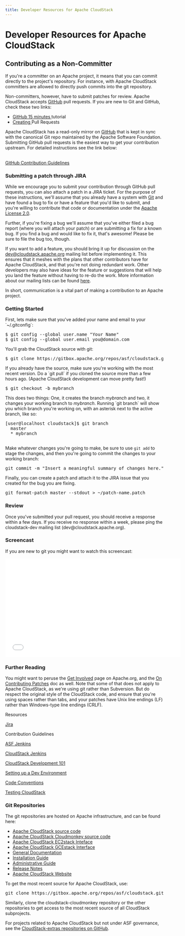 ```yaml
---
title: Developer Resources for Apache CloudStack
---
```


<div class="row">

<div class="col-lg-12">

<div class="page-header">

<h1 id="indicators">Developer Resources for Apache CloudStack</h1>

</div>

</div>

</div>

<div class="row">

<div class="col-lg-8">

<h2>Contributing as a Non-Committer</h2>

<p>If you're a committer on an Apache project, it means that you can commit directly to the project's repository. For instance, with Apache CloudStack committers are allowed to directly push commits into the git repository.</p>

<p>Non-committers, however, have to submit patches for review. Apache CloudStack accepts <a href="https://github.com" target="_blank">GitHub</a> pull requests. If you are new to Git and GitHub, check these two links:</p>
<p>
<ul>
  <li><a href="https://try.github.io/levels/1/challenges/1" target="_blank">GitHub 15 minutes </a>tutorial</li>
  <li><a href="https://help.github.com/articles/creating-a-pull-request/" target="_blank">Creating </a>Pull Requests</li>
</ul>
</p>

<p>Apache CloudStack has a read-only mirror on <a href="https://github.com/apache/cloudstack" target="_blank">GitHub</a> that is kept in sync with the canonical Git repo maintained by the Apache Software Foundation. Submitting GitHub pull requests is the easiest way to get your contribution upstream. For detailed instructions see the link below:</p>

<br><a href="https://github.com/apache/cloudstack/blob/master/CONTRIBUTING.md" target="_blank">GitHub Contribution Guidelines</a></br>

<h3>Submitting a patch through JIRA</h3>

<p>While we encourage you to submit your contribution through GitHub pull requests, you can also attach a patch in a JIRA ticket. For the purpose of these instructions, we'll assume that you already have a system with <a href="http://git-scm.com/" target="_blank">Git</a> and have found a bug to fix or have a feature that you'd like to submit, and you're willing to contribute that code or documentation under the <a href="http://www.apache.org/licenses/LICENSE-2.0.html" target="_blank">Apache License 2.0</a>.</p>

<p>Further, if you're fixing a bug we'll assume that you've either filed a bug report (where you will attach your patch) or are submitting a fix for a known bug. If you find a bug and would like to fix it, that's awesome! Please be sure to file the bug too, though.</p>

<p>If you want to add a feature, you should bring it up for discussion on the <a href="mailto:dev@cloudstack.apache.org">dev@cloudstack.apache.org</a> mailing list before implementing it. This ensures that it meshes with the plans that other contributors have for Apache CloudStack, and that you're not doing redundant work. Other developers may also have ideas for the feature or suggestions that will help you land the feature without having to re-do the work. More information about our mailing lists can be found <a href="/mailing-lists.html">here</a>.</p>

<p>In short, communication is a vital part of making a contribution to an Apache project.</p>

<h3> Getting Started </h3>

<p>First, lets make sure that you've added your name and email to your `~/.gitconfig`:</p>

<pre>
$ git config --global user.name "Your Name"
$ git config --global user.email you@domain.com
</pre>

<p>You'll grab the CloudStack source with git:</p>

<pre>
$ git clone https://gitbox.apache.org/repos/asf/cloudstack.git
</pre>

<p>If you already have the source, make sure you're working with the most recent version. Do a `git pull` if you cloned the source more than a few hours ago. (Apache CloudStack development can move pretty fast!)</p>

<pre>
$ git checkout -b mybranch
</pre>

<p>This does two things: One, it creates the branch <em>mybranch</em> and two, it changes your working branch to <em>mybranch</em>. Running `git branch` will show you which branch you're working on, with an asterisk next to the active branch, like so:</p>

<pre>
[user@localhost cloudstack]$ git branch
  master
  * mybranch
  </pre>

<p>Make whatever changes you're going to make, be sure to use <code>git add</code> to stage the changes, and then you're going to commit the changes to your working branch:</p>

<pre>git commit -m "Insert a meaningful summary of changes here."</pre>

<p>Finally, you can create a patch and attach it to the JIRA issue that you created for the bug you are fixing.</p>

<pre>git format-patch master --stdout > ~/patch-name.patch</pre>

<h3>Review</h3>

<p>Once you've submitted your pull request, you should receive a response within a few days. If you receive no response within a week, please ping the cloudstack-dev mailing list (dev@cloudstack.apache.org).</p>

<h3>Screencast</h3>

<p>If you are new to git you might want to watch this screencast:</p>

<iframe width="560" height="315" src="//www.youtube.com/embed/3c5JIW4onGk?list=PLb899uhkHRoZCRE00h_9CRgUSiHEgFDbC" frameborder="0" allowfullscreen></iframe>

<h3>Further Reading</h3>

<p>You might want to peruse the <a href="http://www.apache.org/foundation/getinvolved.html" target="_blank">Get Involved</a> page on Apache.org, and the <a href="http://commons.apache.org/patches.html" target="_blank">On Contributing Patches</a> doc as well. Note that some of that does not apply to Apache CloudStack, as we're using git rather than Subversion. But do respect the original style of the CloudStack code, and ensure that you're using spaces rather than tabs, and your patches have Unix line endings (LF) rather than Windows-type line endings (CRLF).</p>

</div>

<div class="col-lg-4">


<div class="list-group">

<div class="list-group-item active">Resources</div>

<a href="https://issues.apache.org/jira/browse/CLOUDSTACK" class="list-group-item" target="_blank">Jira</a>

<a hread="https://github.com/apache/cloudstack/blob/master/CONTRIBUTING.md" class="list-group-item" target="_blank">Contribution Guidelines</a>

<a href="https://builds.apache.org/view/A-D/view/Cloudstack/" class="list-group-item" target="_blank">ASF Jenkins</a>

<a href="http://jenkins.buildacloud.org/" class="list-group-item" target="_blank">CloudStack Jenkins</a>

<a href="https://cwiki.apache.org/confluence/display/CLOUDSTACK/Development+101" class="list-group-item" target="_blank">CloudStack Development 101</a>

<a href="https://cwiki.apache.org/confluence/display/CLOUDSTACK/Setting+up+CloudStack+Development+Environment" class="list-group-item" target="_blank">Setting up a Dev Environment</a>

<a href="https://cwiki.apache.org/confluence/display/CLOUDSTACK/Coding+conventions" class="list-group-item" target="_blank">Code Conventions</a>

<a href="https://cwiki.apache.org/confluence/display/CLOUDSTACK/Testing" class="list-group-item" target="_blank">Testing CloudStack</a>

</div>



<div class="panel panel-success">

<div class="panel-heading">
                
<h3 class="panel-title">Git Repositories</h3>
              
</div>
              
<div class="panel-body">
                
<p>The git repositories are hosted on Apache infrastructure, and can be found here:</p>

<ul>
<li><a href="https://gitbox.apache.org/repos/asf/cloudstack.git" target="_blank">Apache CloudStack source code</a></li>
<li><a href="https://gitbox.apache.org/repos/asf/cloudstack-cloudmonkey.git" target="_blank">Apache CloudStack Cloudmonkey source code</a></li>
<li><a href="https://github.com/apache/cloudstack-ec2stack" target="_blank">Apache CloudStack EC2stack Inteface</a></li>
<li><a href="https://github.com/apache/cloudstack-gcestack" target="_blank">Apache CloudStack GCEstack Interface</a></li>
<li><a href="https://github.com/apache/cloudstack-docs" target="_blank">General Documentation</a></li>
<li><a href="https://github.com/apache/cloudstack-docs-install" target="_blank">Installation Guide</a></li>
<li><a href="https://github.com/apache/cloudstack-docs-admin" target="_blank">Administrative Guide</a></li>
<li><a href="https://github.com/apache/cloudstack-docs-rn" target="_blank">Release Notes</a></li>
<li><a href="https://github.com/apache/cloudstack-www" target="_blank">Apache CloudStack Website</a></li>
</ul>

<p>To get the most recent source for Apache CloudStack, use:</p>

<pre>
git clone https://gitbox.apache.org/repos/asf/cloudstack.git
</pre>

<p>Similarly, clone the cloudstack-cloudmonkey repository or the other repositories to get access to the most recent source of all CloudStack subprojects.</p>

<p>For projects related to Apache CloudStack but not under ASF governance, see the <a href="https://github.com/cloudstack-extras" target="_blank">CloudStack-extras repositories on GitHub</a>.</p>
              
</div>
            
</div>


</div>

</div>

